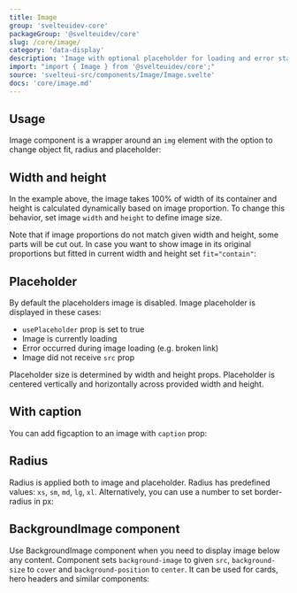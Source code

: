 ```yaml
---
title: Image
group: 'svelteuidev-core'
packageGroup: '@svelteuidev/core'
slug: /core/image/
category: 'data-display'
description: 'Image with optional placeholder for loading and error state'
import: "import { Image } from '@svelteuidev/core';"
source: 'svelteui-src/components/Image/Image.svelte'
docs: 'core/image.md'
---
```


<script lang="ts">
    import { Demo, ImageDemos } from '@svelteuidev/demos';
    import { Heading } from 'components';
</script>

<Heading />

## Usage

Image component is a wrapper around an `img` element with the option to change object fit, radius and placeholder:

<Demo demo={ImageDemos.usage} />

## Width and height

In the example above, the image takes 100% of width of its container and height is calculated dynamically based on image proportion. To change this behavior, set image `width` and `height` to define image size.

Note that if image proportions do not match given width and height, some parts will be cut out. In case you want to show image in its original proportions but fitted in current width and height set `fit="contain"`:

<Demo demo={ImageDemos.width} />

## Placeholder

By default the placeholders image is disabled. Image placeholder is displayed in these cases:

- `usePlaceholder` prop is set to true
- Image is currently loading
- Error occurred during image loading (e.g. broken link)
- Image did not receive `src` prop

Placeholder size is determined by width and height props. Placeholder is centered vertically and horizontally across provided width and height.

<Demo demo={ImageDemos.placeholder} />

## With caption

You can add figcaption to an image with `caption` prop:

<Demo demo={ImageDemos.caption} />

## Radius

Radius is applied both to image and placeholder. Radius has predefined values: `xs`, `sm`, `md`, `lg`, `xl`. Alternatively, you can use a number to set border-radius in px:

<Demo demo={ImageDemos.radius} />

## BackgroundImage component

Use BackgroundImage component when you need to display image below any content. Component sets `background-image` to given `src`, `background-size` to `cover` and `background-position` to `center`. It can be used for cards, hero headers and similar components:

<Demo demo={ImageDemos.background} />
